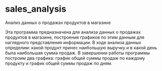 # sales_analysis
Анализ данных о продажах продуктов в магазине

Эта программа предназначена для анализа данных о продажах продуктов в магазине, построения графиков по этим данным для наглядного представления информации.
В ходе анализа данных определим: какой продукт принес наибольшую выручку и в какой день была наибольшая сумма продаж.
В завершении работы программы построим два графика: график общей суммы продаж по каждому продукту и график общей суммы продаж по дням.